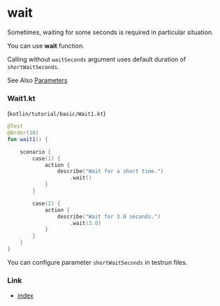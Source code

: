 # wait

Sometimes, waiting for some seconds is required in particular situation.

You can use **wait** function.

Calling without `waitSeconds` argument uses default duration of `shortWaitSeconds`.

See Also [Parameters](../parameter/parameters.md)

### Wait1.kt

(`kotlin/tutorial/basic/Wait1.kt`)

```kotlin
@Test
@Order(10)
fun wait1() {

    scenario {
        case(1) {
            action {
                describe("Wait for a short time.")
                    .wait()
            }
        }

        case(2) {
            action {
                describe("Wait for 3.0 seconds.")
                    .wait(3.0)
            }
        }
    }
}
```

You can configure parameter `shortWaitSeconds` in testrun files.

### Link

- [index](../../index.md)
